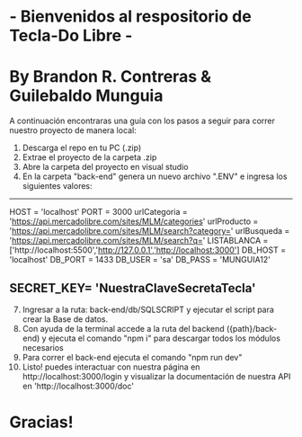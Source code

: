 # - Bienvenidos al respositorio de Tecla-Do Libre -

# By Brandon R. Contreras & Guilebaldo Munguia

A continuación encontraras una guía con los pasos a seguir para correr nuestro proyecto de manera local:

1. Descarga el repo en tu PC (.zip)
2. Extrae el proyecto de la carpeta .zip
3. Abre la carpeta del proyecto en visual studio
4. En la carpeta "back-end" genera un nuevo archivo ".ENV" e ingresa los siguientes valores:
---------------------------------------------------------------------------------------------
HOST = 'localhost'
PORT = 3000
urlCategoria = 'https://api.mercadolibre.com/sites/MLM/categories'
urlProducto = 'https://api.mercadolibre.com/sites/MLM/search?category='
urlBusqueda = 'https://api.mercadolibre.com/sites/MLM/search?q='
LISTABLANCA = ['http://localhost:5500','http://127.0.0.1','http://localhost:3000']
DB_HOST = 'localhost'
DB_PORT = 1433
DB_USER = 'sa'
DB_PASS = 'MUNGUIA12'

SECRET_KEY= 'NuestraClaveSecretaTecla'        
-------------------------------------------------------------------------------------------

7. Ingresar a la ruta: back-end/db/SQLSCRIPT y ejecutar el script para crear la Base de datos.
6. Con ayuda de la terminal accede a la ruta del backend  ({path}/back-end) y ejecuta el comando "npm i" para descargar todos los módulos necesarios
7. Para correr el back-end ejecuta el comando "npm run dev"
8. Listo! puedes interactuar con nuestra página en http://localhost:3000/login y visualizar la documentación de nuestra API en 'http://localhost:3000/doc'



# Gracias!
